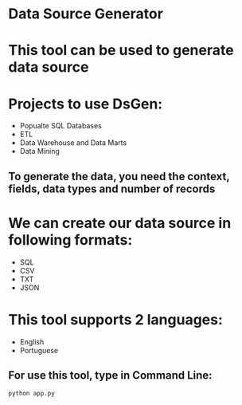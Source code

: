 # Data Source Generator

# This tool can be used to generate data source

# Projects to use DsGen:
- Popualte SQL Databases
- ETL
- Data Warehouse and Data Marts
- Data Mining

## To generate the data, you need the context, fields, data types and number of records

# We can create our data source in following formats:
- SQL
- CSV
- TXT
- JSON

# This tool supports 2 languages: 
- English 
- Portuguese

## For use this tool, type in Command Line:

``
python app.py
``